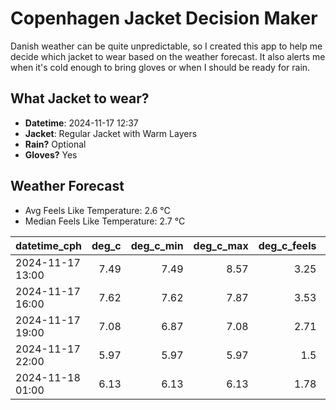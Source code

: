 
# Copenhagen Jacket Decision Maker

Danish weather can be quite unpredictable, so I created this app to help me decide which jacket to wear based on the weather forecast. 
It also alerts me when it's cold enough to bring gloves or when I should be ready for rain.

## What Jacket to wear?

- **Datetime**: 2024-11-17 12:37
- **Jacket**: Regular Jacket with Warm Layers
- **Rain?** Optional
- **Gloves?** Yes

## Weather Forecast
- Avg Feels Like Temperature: 2.6 °C
- Median Feels Like Temperature: 2.7 °C

| datetime_cph     |   deg_c |   deg_c_min |   deg_c_max |   deg_c_feels | weather   | wind   | rain   |
|:-----------------|--------:|------------:|------------:|--------------:|:----------|:-------|:-------|
| 2024-11-17 13:00 |    7.49 |        7.49 |        8.57 |          3.25 | Clouds    | High   | None   |
| 2024-11-17 16:00 |    7.62 |        7.62 |        7.87 |          3.53 | Clouds    | High   | None   |
| 2024-11-17 19:00 |    7.08 |        6.87 |        7.08 |          2.71 | Clouds    | High   | None   |
| 2024-11-17 22:00 |    5.97 |        5.97 |        5.97 |          1.5  | Clear     | High   | None   |
| 2024-11-18 01:00 |    6.13 |        6.13 |        6.13 |          1.78 | Rain      | High   | Low    |
        